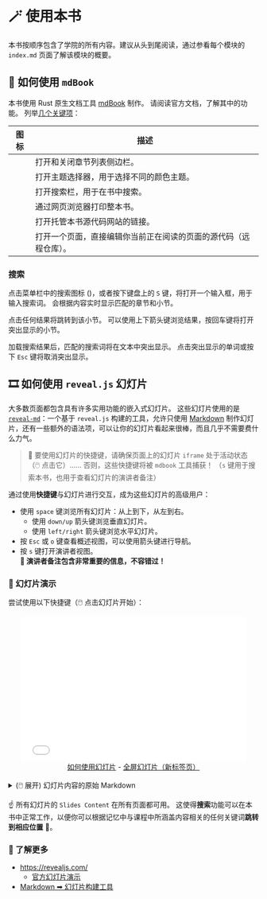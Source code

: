 # 🪄 使用本书

本书按顺序包含了学院的所有内容。建议从头到尾阅读，通过参看每个模块的 `index.md` 页面了解该模块的概要。

## 📔 如何使用 `mdBook`

本书使用 Rust 原生文档工具 [mdBook](https://rust-lang.github.io/mdBook/) 制作。
请阅读官方文档，了解其中的功能。
列举[几个关键项](https://rust-lang.github.io/mdBook/guide/reading.html#top-menu-bar)：

| 图标                              | 描述                                                                     |
| --------------------------------- | ------------------------------------------------------------------------------- |
| <i class="fa fa-bars"></i>        | 打开和关闭章节列表侧边栏。                                   |
| <i class="fa fa-paint-brush"></i> | 打开主题选择器，用于选择不同的颜色主题。                               |
| <i class="fa fa-search"></i>      | 打开搜索栏，用于在书中搜索。                               |
| <i class="fa fa-print"></i>       | 通过网页浏览器打印整本书。                             |
| <i class="fa fa-github"></i>      | 打开托管本书源代码网站的链接。             |
| <i class="fa fa-edit"></i>        | 打开一个页面，直接编辑你当前正在阅读的页面的源代码（远程仓库）。 |

### <i class="fa fa-search"></i> 搜索

点击菜单栏中的搜索图标 (<i class="fa fa-search"></i>)，或者按下键盘上的 `S` 键，将打开一个输入框，用于输入搜索词。
会根据内容实时显示匹配的章节和小节。

点击任何结果将跳转到该小节。
可以使用上下箭头键浏览结果，按回车键将打开突出显示的小节。

加载搜索结果后，匹配的搜索词将在文本中突出显示。
点击突出显示的单词或按下 `Esc` 键将取消突出显示。

## 🎞️ 如何使用 `reveal.js` 幻灯片

大多数页面都包含具有许多实用功能的嵌入式幻灯片。
这些幻灯片使用的是 [`reveal-md`](https://github.com/webpro/reveal-md)：一个基于 `reveal.js` 构建的工具，允许只使用 [Markdown](https://commonmark.org/help/) 制作幻灯片，还有一些额外的语法项，可以让你的幻灯片看起来很棒，而且几乎不需要费什么力气。

> 📝 要使用幻灯片的快捷键，请确保页面上的幻灯片 `iframe` 处于活动状态（🖱️ 点击它）……
> 否则，这些快捷键将被 `mdbook` 工具捕获！
> （`s` 键用于搜索本书，也用于查看幻灯片的演讲者备注）

通过使用**快捷键**与幻灯片进行交互，成为这些幻灯片的高级用户：

- 使用 `space` 键浏览所有幻灯片：从上到下，从左到右。
  - 使用 `down/up` 箭头键浏览垂直幻灯片。
  - 使用 `left/right` 箭头键浏览水平幻灯片。
- 按 `Esc` 或 `o` 键查看概述视图，可以使用箭头键进行导航。
- 按 `s` 键打开演讲者视图。<br />
  **👀 演讲者备注包含非常重要的信息，不容错过！**

### 💫 幻灯片演示

尝试使用以下快捷键（🖱️ 点击幻灯片开始）：

<!-- markdown-link-check-disable -->
<iframe style="width: 90%; aspect-ratio: 1400/900; margin: 0 5%; border: none;" src="slides.html"></iframe>
<center>
<a target="_blank" href="../../contribute/how-to/page.md#-how-to-use-revealjs-slides"><i class="fa fa-pencil-square"></i> 如何使用幻灯片</a> -
<a target="_blank" href="slides.html"><i class="fa fa-share-square"></i> 全屏幻灯片（新标签页）</a>
</center>
<br />
<details>
<summary>(🖱️ 展开) 幻灯片内容的原始 Markdown</summary>
{{#include slides.md}}
</details>
<!-- markdown-link-check-enable -->

☝️ 所有幻灯片的 `Slides Content` 在所有页面都可用。
这使得**搜索**功能可以在本书中正常工作，以便你可以根据记忆中与课程中所涵盖内容相关的任何关键词**跳转到相应位置** 🚀。

### 📖 了解更多

- <https://revealjs.com/>
  - [官方幻灯片演示](https://revealjs.com/demo/)
- [Markdown ➡ 幻灯片构建工具](https://github.com/webpro/reveal-md/)
